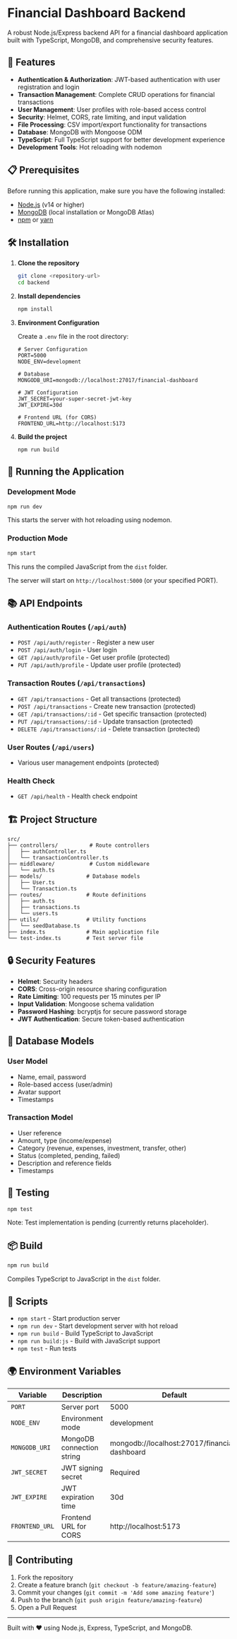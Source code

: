# Financial Dashboard Backend

A robust Node.js/Express backend API for a financial dashboard application built with TypeScript, MongoDB, and comprehensive security features.

## 🚀 Features

- **Authentication & Authorization**: JWT-based authentication with user registration and login
- **Transaction Management**: Complete CRUD operations for financial transactions
- **User Management**: User profiles with role-based access control
- **Security**: Helmet, CORS, rate limiting, and input validation
- **File Processing**: CSV import/export functionality for transactions
- **Database**: MongoDB with Mongoose ODM
- **TypeScript**: Full TypeScript support for better development experience
- **Development Tools**: Hot reloading with nodemon

## 📋 Prerequisites

Before running this application, make sure you have the following installed:

- [Node.js](https://nodejs.org/) (v14 or higher)
- [MongoDB](https://www.mongodb.com/) (local installation or MongoDB Atlas)
- [npm](https://www.npmjs.com/) or [yarn](https://yarnpkg.com/)

## 🛠️ Installation

1. **Clone the repository**

   ```bash
   git clone <repository-url>
   cd backend
   ```

2. **Install dependencies**

   ```bash
   npm install
   ```

3. **Environment Configuration**

   Create a `.env` file in the root directory:

   ```env
   # Server Configuration
   PORT=5000
   NODE_ENV=development

   # Database
   MONGODB_URI=mongodb://localhost:27017/financial-dashboard

   # JWT Configuration
   JWT_SECRET=your-super-secret-jwt-key
   JWT_EXPIRE=30d

   # Frontend URL (for CORS)
   FRONTEND_URL=http://localhost:5173
   ```

4. **Build the project**
   ```bash
   npm run build
   ```

## 🚀 Running the Application

### Development Mode

```bash
npm run dev
```

This starts the server with hot reloading using nodemon.

### Production Mode

```bash
npm start
```

This runs the compiled JavaScript from the `dist` folder.

The server will start on `http://localhost:5000` (or your specified PORT).

## 📚 API Endpoints

### Authentication Routes (`/api/auth`)

- `POST /api/auth/register` - Register a new user
- `POST /api/auth/login` - User login
- `GET /api/auth/profile` - Get user profile (protected)
- `PUT /api/auth/profile` - Update user profile (protected)

### Transaction Routes (`/api/transactions`)

- `GET /api/transactions` - Get all transactions (protected)
- `POST /api/transactions` - Create new transaction (protected)
- `GET /api/transactions/:id` - Get specific transaction (protected)
- `PUT /api/transactions/:id` - Update transaction (protected)
- `DELETE /api/transactions/:id` - Delete transaction (protected)

### User Routes (`/api/users`)

- Various user management endpoints (protected)

### Health Check

- `GET /api/health` - Health check endpoint

## 🏗️ Project Structure

```
src/
├── controllers/          # Route controllers
│   ├── authController.ts
│   └── transactionController.ts
├── middleware/           # Custom middleware
│   └── auth.ts
├── models/              # Database models
│   ├── User.ts
│   └── Transaction.ts
├── routes/              # Route definitions
│   ├── auth.ts
│   ├── transactions.ts
│   └── users.ts
├── utils/               # Utility functions
│   └── seedDatabase.ts
├── index.ts             # Main application file
└── test-index.ts        # Test server file
```

## 🔒 Security Features

- **Helmet**: Security headers
- **CORS**: Cross-origin resource sharing configuration
- **Rate Limiting**: 100 requests per 15 minutes per IP
- **Input Validation**: Mongoose schema validation
- **Password Hashing**: bcryptjs for secure password storage
- **JWT Authentication**: Secure token-based authentication

## 💾 Database Models

### User Model

- Name, email, password
- Role-based access (user/admin)
- Avatar support
- Timestamps

### Transaction Model

- User reference
- Amount, type (income/expense)
- Category (revenue, expenses, investment, transfer, other)
- Status (completed, pending, failed)
- Description and reference fields
- Timestamps

## 🧪 Testing

```bash
npm test
```

Note: Test implementation is pending (currently returns placeholder).

## 📦 Build

```bash
npm run build
```

Compiles TypeScript to JavaScript in the `dist` folder.

## 🔧 Scripts

- `npm start` - Start production server
- `npm run dev` - Start development server with hot reload
- `npm run build` - Build TypeScript to JavaScript
- `npm run build:js` - Build with JavaScript support
- `npm test` - Run tests

## 🌍 Environment Variables

| Variable       | Description               | Default                                       |
| -------------- | ------------------------- | --------------------------------------------- |
| `PORT`         | Server port               | 5000                                          |
| `NODE_ENV`     | Environment mode          | development                                   |
| `MONGODB_URI`  | MongoDB connection string | mongodb://localhost:27017/financial-dashboard |
| `JWT_SECRET`   | JWT signing secret        | Required                                      |
| `JWT_EXPIRE`   | JWT expiration time       | 30d                                           |
| `FRONTEND_URL` | Frontend URL for CORS     | http://localhost:5173                         |

## 🤝 Contributing

1. Fork the repository
2. Create a feature branch (`git checkout -b feature/amazing-feature`)
3. Commit your changes (`git commit -m 'Add some amazing feature'`)
4. Push to the branch (`git push origin feature/amazing-feature`)
5. Open a Pull Request

---

Built with ❤️ using Node.js, Express, TypeScript, and MongoDB.

